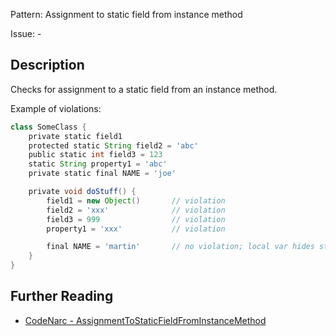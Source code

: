 Pattern: Assignment to static field from instance method

Issue: -

## Description

Checks for assignment to a static field from an instance method.

Example of violations:

``` groovy
class SomeClass {
    private static field1
    protected static String field2 = 'abc'
    public static int field3 = 123
    static String property1 = 'abc'
    private static final NAME = 'joe'

    private void doStuff() {
        field1 = new Object()       // violation
        field2 = 'xxx'              // violation
        field3 = 999                // violation
        property1 = 'xxx'           // violation

        final NAME = 'martin'       // no violation; local var hides static field
    }
}
```

## Further Reading

* [CodeNarc - AssignmentToStaticFieldFromInstanceMethod](http://codenarc.sourceforge.net/codenarc-rules-design.html#AssignmentToStaticFieldFromInstanceMethod)